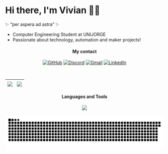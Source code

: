 # Hi there, I'm Vivian 👋🏽

✨ “per aspera ad astra” ✨

* Computer Engineering Student at UNIJORGE
* Passionate about technology, automation and maker projects! 

<h4 align="center">My contact</h4>

<div align="center">

[![GitHub](https://img.shields.io/badge/GitHub-181717?style=for-the-badge&logo=github&logoColor=white)](https://github.com/viviangomesp)
[![Discord](https://img.shields.io/badge/Discord-5865F2?style=for-the-badge&logo=discord&logoColor=white)](https://discord.com/users/gomesz)
[![Gmail](https://img.shields.io/badge/Gmail-D14836?style=for-the-badge&logo=gmail&logoColor=white)](mailto:viviangomesps@gmail.com)
[![LinkedIn](https://img.shields.io/badge/LinkedIn-0077B5?style=for-the-badge&logo=linkedin&logoColor=white)](https://www.linkedin.com/in/viviangomesp)

</div>

<br>

<div align="center">

| <a href="https://github.com/anuraghazra/github-readme-stats"><img align="center" src="https://github-readme-stats.vercel.app/api?username=viviangomesp&hide=contribs,issues&hide_rank=true&show_icons=true&theme=gotham&count_private=true&include_all_commits=true" /></a> | <a href="https://github.com/anuraghazra/convoychat"><img align="center" src="https://github-readme-stats.vercel.app/api/top-langs/?username=viviangomesp&layout=compact&theme=gotham" /></a> |
| ---------------- | ---------------- |

</div>

 
<h4 align="center">Languages and Tools</h4>


<p align="center">
  <a href="https://skillicons.dev">
    <img src="https://skillicons.dev/icons?i=c,java,python,html,css,js,spring,postgres,vscode,git" />
  </a>
</p>


<picture>
  <source media="(prefers-color-scheme: dark)" srcset="https://raw.githubusercontent.com/viviangomesp/viviangomesp/output/github-contribution-grid-snake-dark.svg">
  <source media="(prefers-color-scheme: light)" srcset="https://raw.githubusercontent.com/viviangomesp/viviangomesp/output/github-contribution-grid-snake.svg">
  <img alt="github contribution grid snake animation" src="https://raw.githubusercontent.com/viviangomesp/viviangomesp/output/github-contribution-grid-snake.svg">
</picture>

